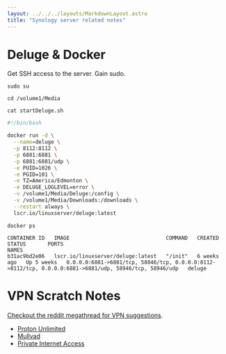 ```yaml
---
layout: ../../../layouts/MarkdownLayout.astro
title: "Synology server related notes"
---
```



# Deluge & Docker

Get SSH access to the server.
Gain sudo.

`sudo su`

`cd /volume1/Media`

`cat startDeluge.sh`

```bash
#!/bin/bash

docker run -d \
  --name=deluge \
  -p 8112:8112 \
  -p 6881:6881 \
  -p 6881:6881/udp \
  -e PUID=1026 \
  -e PGID=101 \
  -e TZ=America/Edmonton \
  -e DELUGE_LOGLEVEL=error \
  -v /volume1/Media/Deluge:/config \
  -v /volume1/Media/Downloads:/downloads \
  --restart always \
  lscr.io/linuxserver/deluge:latest
```

`docker ps`

```
CONTAINER ID   IMAGE                               COMMAND   CREATED       STATUS       PORTS                                                                                                     NAMES
b31ac9bd2e06   lscr.io/linuxserver/deluge:latest   "/init"   6 weeks ago   Up 5 weeks   0.0.0.0:6881->6881/tcp, 58846/tcp, 0.0.0.0:8112->8112/tcp, 0.0.0.0:6881->6881/udp, 58946/tcp, 58946/udp   deluge
```

# VPN Scratch Notes

[Checkout the reddit megathread for VPN suggestions](https://www.reddit.com/r/VPN/comments/1020qnn/monthly_vpn_recommendations_megathread_the_only/).

- [Proton Unlimited](https://account.protonvpn.com/dashboard)
- [Mullvad](https://mullvad.net/en/)
- [Private Internet Access](https://www.privateinternetaccess.com/vpn-server)
